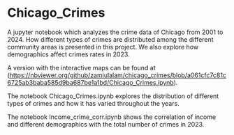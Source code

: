 # Chicago_Crimes

A jupyter notebook which analyzes the crime data of Chicago from 2001 to 2024. How different types of crimes are distributed among the different community areas is presented in this project. We also explore how demographics affect crimes rates in 2023.

A version with the interactive maps can be found at (https://nbviewer.org/github/zamiulalam/chicago_crimes/blob/a061cfc7c81c6725ab3baba585d9ba687be1a1bd/Chicago_Crimes.ipynb).

The notebook Chicago_Crimes.ipynb explores the distribution of different types of crimes and how it has varied throughout the years.

The notebook Income_crime_corr.ipynb shows the correlation of income and different demographics with the total number of crimes in 2023.